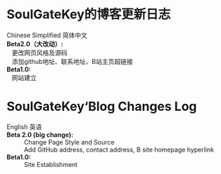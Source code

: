 # SoulGateKey的博客更新日志  
Chinese Simplified 简体中文  
**Beta2.0（大改动）:**  
&nbsp;&nbsp;&nbsp;更改网页风格及源码  
&nbsp;&nbsp;&nbsp;添加github地址、联系地址、B站主页超链接  
**Beta1.0:**  
&nbsp;&nbsp;&nbsp;网站建立  

# SoulGateKey‘Blog Changes Log
  
English  英语  
**Beta 2.0 (big change):**  
&nbsp;  &nbsp;  &nbsp;  &nbsp;  &nbsp;  Change Page Style and Source  
&nbsp;  &nbsp;  &nbsp;  &nbsp;  &nbsp;  Add GitHub address, contact address, B site homepage hyperlink  
**Beta1.0:**  
&nbsp;  &nbsp;  &nbsp;  &nbsp;  &nbsp;  Site Establishment  
